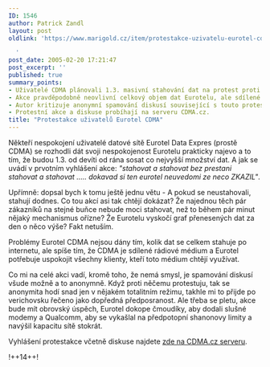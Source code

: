 ```yaml
---
ID: 1546
author: Patrick Zandl
layout: post
oldlink: 'https://www.marigold.cz/item/protestakce-uzivatelu-eurotel-cdma

  '
post_date: 2005-02-20 17:21:47
post_excerpt: ''
published: true
summary_points:
- Uživatelé CDMA plánovali 1.3. masivní stahování dat na protest proti Eurotelu.
- Akce pravděpodobně neovlivní celkový objem dat Eurotelu, ale sdílené médium.
- Autor kritizuje anonymní spamování diskusí související s touto protestní akcí.
- Protestní akce a diskuse probíhají na serveru CDMA.cz.
title: "Protestakce uživatelů Eurotel CDMA"
---
```


<p>Někteří nespokojení uživatelé datové sítě Eurotel Data Expres (prostě CDMA) se rozhodli dát svoji nespokojenost Eurotelu prakticky najevo a to tím, že budou 1.3. od devíti od rána sosat co nejvyšší množství dat. A jak se uvádí v prvotním vyhlášení akce: <i>"stahovat a stahovat bez prestani stahovat a stahovat ..... dokavad si ten eurotel neuvedomi ze neco ZKAZIL"</i>. </p>

<p>Upřímně: dopsal bych k tomu ještě jednu větu - A pokud se neustahovali, stahují dodnes. Co tou akcí asi tak chtějí dokázat? Že najednou těch pár zákazníků na stejné buňce nebude moci stahovat, než to během pár minut nějaký mechanismus ořízne? Že Eurotelu vyskočí graf přenesených dat za den o něco výše? Fakt netuším. </p>

<p>Problémy Eurotel CDMA nejsou dány tím, kolik dat se celkem stahuje po internetu, ale spíše tím, že CDMA je sdílené rádiové médium a Eurotel potřebuje uspokojit všechny klienty, kteří toto médium chtějí využívat.</p>

<p>Co mi na celé akci vadí, kromě toho, že nemá smysl, je spamování diskusí všude možně a to anonymně. Když proti něčemu protestuju, tak se anonymita hodí snad jen v nějakém totalitním režimu, takhle mi to přijde po verichovsku řečeno jako dopředná předposranost.  Ale třeba se pletu, akce bude mít obrovský úspěch, Eurotel dokope čmoudíky, aby dodali slušné modemy a Qualcomm, aby se vykašlal na předpotopní shanonovy limity a navýšil kapacitu sítě stokrát. </p>

<p>Vyhlášení protestakce včetně diskuse najdete <a href="http://www.cdma.cz/diskuze.php?vlakno=40646&amp;reakce=40646">zde na CDMA.cz serveru</a>.
</p>

<p>!++14++!
</p>